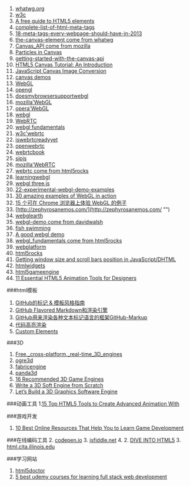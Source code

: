 1. [whatwg.org](https://html.spec.whatwg.org/multipage/ "")
2. [w3c](http://www.w3.org/ "")
3. [A free guide to HTML5 <head> elements](https://htmlhead.dev/)
3. [complete-list-of-html-meta-tags](http://code.lancepollard.com/complete-list-of-html-meta-tags/ "")
4. [18-meta-tags-every-webpage-should-have-in-2013](http://www.iacquire.com/blog/18-meta-tags-every-webpage-should-have-in-2013"")
3. [the-canvas-element come from whatwg](https://html.spec.whatwg.org/multipage/scripting.html#the-canvas-element "")
3. [Canvas_API come from mozilla](https://developer.mozilla.org/en-US/docs/Web/API/Canvas_API"")
3. [Particles in Canvas](http://learnsome.co/blog/particles/ "")
4. [getting-started-with-the-canvas-api](http://blog.teamtreehouse.com/getting-started-with-the-canvas-api "")
5. [HTML5 Canvas Tutorial: An Introduction](http://www.sitepoint.com/html5-canvas-tutorial-introduction/ "")
6. [JavaScript Canvas Image Conversion](http://davidwalsh.name/convert-canvas-image "")
7. [canvas demos](http://www.webbingways.com/html5/canvas/ "")
3. [WebGL](http://www.khronos.org/webgl/ "")
4. [opengl](https://www.opengl.org/ "")
4. [doesmybrowsersupportwebgl](http://doesmybrowsersupportwebgl.com/ "")
4. [mozilla'WebGL](https://developer.mozilla.org/zh-CN/docs/Web/WebGL"")
5. [opera'WebGL](https://dev.opera.com/articles/raw-webgl-part-1-getting-started/ "")
6. [webgl](http://www.mediosyproyectos.com/puppetic/ "")
4. [WebRTC](http://www.webrtc.org/ "")
5. [webgl fundamentals](http://webglfundamentals.org/ "")
5. [w3c'webrtc](http://www.w3.org/TR/webrtc/ "")
6. [iswebrtcreadyyet](http://iswebrtcreadyyet.com/ "")
7. [openwebrtc](http://www.openwebrtc.io/ "")
8. [webrtcbook](http://webrtcbook.com/ "")
8. [sipjs](http://sipjs.com/ "")
5. [mozilla'WebRTC](https://developer.mozilla.org/zh-CN/docs/WebRTC "")
6. [webrtc come from html5rocks](http://www.html5rocks.com/en/tutorials/webrtc/basics/ "")
5. [learningwebgl](http://learningwebgl.com/ "")
6. [webgl three.js](http://www.natural-science.or.jp/article/20120220155529.php "")
6. [22-experimental-webgl-demo-examples](http://www.awwwards.com/22-experimental-webgl-demo-examples.html "")
7. [30 amazing examples of WebGL in action](http://www.creativebloq.com/3d/30-amazing-examples-webgl-action-6142954 "")
8. [15 个可在 Chrome 浏览器上体验 WebGL 的例子](http://www.oschina.net/news/26547/webgl-chrome "")
9. [http://zephyrosanemos.com/](http://zephyrosanemos.com/ "")
8. [webglearth](http://www.webglearth.com/ "")
8. [webgl-demo come from davidwalsh](http://davidwalsh.name/webgl-demo "")
9. [fish swimming](http://webglsamples.org/aquarium/aquarium.html "")
9. [A good webgl demo](http://www.bongiovi.tw/experiments/webgl/blossom/ "")
7. [webgl_fundamentals come from html5rocks](http://www.html5rocks.com/en/tutorials/webgl/webgl_fundamentals/ "")
5. [webplatform](https://www.webplatform.org/ "")
1. [html5rocks](http://www.html5rocks.com/zh/ "HTML5 Rocks is a Google logo project.")
2. [Getting window size and scroll bars position in JavaScript/DHTML](https://www.softcomplex.com/docs/get_window_size_and_scrollbar_position.html "")
3. [htmlwidgets](http://www.htmlwidgets.org/ "")
4. [html5gameengine](http://html5gameengine.com/ "")
5. [11 Essential HTML5 Animation Tools for Designers](http://devzum.com/2015/02/21/best-html5-animation-tools-for-designers/ "")

###html模板
1. [GitHub的标记 & 模板风格指南](https://github.com/styleguide/templates "")
2. [GitHub Flavored Markdown和渲染引擎](https://github.com/github/github-flavored-markdown "")
3. [GitHub用来渲染各种文本标记语言的框架GitHub-Markup](https://github.com/github/markup "")
4. [代码高亮渲染](https://github.com/tmm1/pygments.rb "")
5. [Custom Elements](http://www.html5rocks.com/en/tutorials/webcomponents/customelements/ "")

###3D
1. [Free,_cross-platform,_real-time_3D_engines](http://freegamedev.net/wiki/Free,_cross-platform,_real-time_3D_engines "")
1. [ogre3d](http://www.ogre3d.org/ "")
2. [fabricengine](http://fabricengine.com/ "")
3. [panda3d](https://www.panda3d.org/ "")
4. [16 Recommended 3D Game Engines](http://www.worldofleveldesign.com/categories/level_design_tutorials/recommended-game-engines.php "")
4. [Write a 3D Soft Engine from Scratch](http://www.sitepoint.com/series/write-a-3d-soft-engine-from-scratch/ "")
5. [Let’s Build a 3D Graphics Software Engine](http://gamedevelopment.tutsplus.com/series/lets-build-a-3d-graphics-software-engine--gamedev-12718 "")

###动画工具
1.[15 Top HTML5 Tools to Create Advanced Animation With](http://blog.templatemonster.com/2014/07/18/html5-animation-tools/ "")


###游戏开发
1. [10 Best Online Resources That Help You to Learn Game Development](http://devzum.com/2015/02/23/best-online-resources-for-game-development/ "")


###在线编码工具
2. [codepen.io](http://codepen.io/dongguangming/activity/ "")
3. [jsfiddle.net](http://jsfiddle.net/ "")
4. [](http://jsfiddle.net/ "")
2. [DIVE INTO HTML5](http://diveinto.html5doctor.com/index.html "")
3. [html.cita.illinois.edu](http://html.cita.illinois.edu/ "")

###学习网站
1. [html5doctor](http://html5doctor.com/ "")
2. [5 best udemy courses for learning full stack web development](https://medium.com/@bmorelli25/5-best-udemy-courses-for-learning-full-stack-web-development-30590d192a7c)

